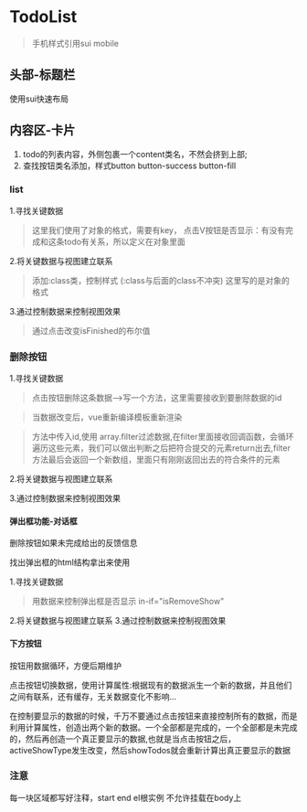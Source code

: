 # TodoList

> 手机样式引用sui mobile

## 头部-标题栏

使用sui快速布局

## 内容区-卡片

1. todo的列表内容，外侧包裹一个content类名，不然会挤到上部;
2. 查找按钮类名添加，样式button button-success button-fill

### list

1.寻找关键数据  

> 这里我们使用了对象的格式，需要有key，
> 点击V按钮是否显示：有没有完成和这条todo有关系，所以定义在对象里面

2.将关键数据与视图建立联系

> 添加:class类，控制样式 (:class与后面的class不冲突) 这里写的是对象的格式

3.通过控制数据来控制视图效果

> 通过点击改变isFinished的布尔值

### 删除按钮

1.寻找关键数据

>点击按钮删除这条数据-->写一个方法，这里需要接收到要删除数据的id

>当数据改变后，vue重新编译模板重新渲染

>方法中传入id,使用 array.filter过滤数据,在filter里面接收回调函数，会循环遍历这些元素，我们可以做出判断之后把符合提交的元素return出去,filter方法最后会返回一个新数组，里面只有刚刚返回出去的符合条件的元素

2.将关键数据与视图建立联系

3.通过控制数据来控制视图效果

#### 弹出框功能-对话框

删除按钮如果未完成给出的反馈信息

找出弹出框的html结构拿出来使用

1.寻找关键数据

> 用数据来控制弹出框是否显示 in-if="isRemoveShow"

2.将关键数据与视图建立联系
3.通过控制数据来控制视图效果

#### 下方按钮

按钮用数据循环，方便后期维护
    
点击按钮切换数据，使用计算属性:根据现有的数据派生一个新的数据，并且他们之间有联系，还有缓存，无关数据变化不影响...

在控制要显示的数据的时候，千万不要通过点击按钮来直接控制所有的数据，而是利用计算属性，创造出两个新的数据。一个全部都是完成的，一个全部都是未完成的，然后再创造一个真正要显示的数据,也就是当点击按钮之后，activeShowType发生改变，然后showTodos就会重新计算出真正要显示的数据

### 注意

每一块区域都写好注释，start end
el根实例 不允许挂载在body上